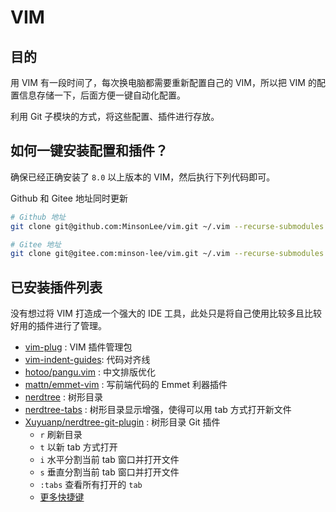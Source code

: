 # VIM

## 目的

用 VIM 有一段时间了，每次换电脑都需要重新配置自己的 VIM，所以把 VIM
的配置信息存储一下，后面方便一键自动化配置。

利用 Git 子模块的方式，将这些配置、插件进行存放。

## 如何一键安装配置和插件？

确保已经正确安装了 `8.0` 以上版本的 VIM，然后执行下列代码即可。

Github 和 Gitee 地址同时更新

```sh
# Github 地址
git clone git@github.com:MinsonLee/vim.git ~/.vim --recurse-submodules --remote-submodules

# Gitee 地址
git clone git@gitee.com:minson-lee/vim.git ~/.vim --recurse-submodules --remote-submodules
```

## 已安装插件列表

没有想过将 VIM 打造成一个强大的 IDE
工具，此处只是将自己使用比较多且比较好用的插件进行了管理。

- [vim-plug](https://github.com/junegunn/vim-plug/branches) : VIM 插件管理包
- [vim-indent-guides](https://github.com/nathanaelkane/vim-indent-guides):  代码对齐线
- [hotoo/pangu.vim](https://github.com/hotoo/pangu.vim.git) : 中文排版优化
- [mattn/emmet-vim](https://github.com/mattn/emmet-vim.git) : 写前端代码的 Emmet 利器插件
- [nerdtree](https://github.com/preservim/nerdtree.git) : 树形目录
- [nerdtree-tabs](https://github.com/jistr/vim-nerdtree-tabs) :  树形目录显示增强，使得可以用 tab 方式打开新文件
- [Xuyuanp/nerdtree-git-plugin](https://github.com/Xuyuanp/nerdtree-git-plugin.git) : 树形目录 Git 插件
  - `r` 刷新目录
  - `t` 以新 tab 方式打开
  - `i` 水平分割当前 tab 窗口并打开文件
  - `s` 垂直分割当前 tab 窗口并打开文件
  - `:tabs` 查看所有打开的 `tab`
  - [更多快捷键](https://gist.github.com/ifels/e0a6d79ee60e113f4294)
